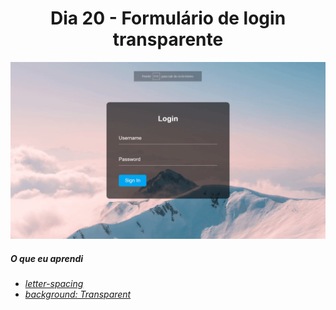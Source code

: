
<h1 align= "center">
  Dia 20 - Formulário de login transparente  <a name="id20"></a>
</h1>

 ![](https://github.com/leokattah/30_dias_De_CSS/blob/main/assets/dia20.gif)

 ##### O que eu aprendi
* *[letter-spacing](https://www.w3schools.com/CSSref/pr_text_letter-spacing.asp)*
* *[background: Transparent](https://css-tricks.com/snippets/css/transparent-background-images/)*






